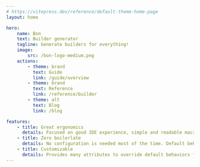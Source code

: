 ```yaml
---
# https://vitepress.dev/reference/default-theme-home-page
layout: home

hero:
    name: Bon
    text: Builder generator
    tagline: Generate builders for everything!
    image:
        src: /bon-logo-medium.png
    actions:
        - theme: brand
          text: Guide
          link: /guide/overview
        - theme: brand
          text: Reference
          link: /reference/builder
        - theme: alt
          text: Blog
          link: /blog

features:
    - title: Great ergonomics
      details: Focused on good IDE experience, simple and readable macro-generated method signatures.
    - title: Zero boilerlate
      details: No configuration is needed most of the time. Default behaviors match 99% of use cases.
    - title: Customizable
      details: Provides many attributes to override default behaviors for advanced use cases.
---
```

